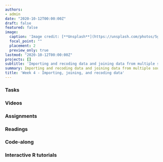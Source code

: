 ```yaml
---
authors:
- admin
date: "2020-10-12T00:00:00Z"
draft: false
featured: false
image:
  caption: 'Image credit: [**Unsplash**](https://unsplash.com/photos/5gGcn2PRrtc)'
  focal_point: ""
  placement: 2
  preview_only: true
lastmod: "2020-10-12T00:00:00Z"
projects: []
subtitle: 'Importing and recoding data and joining data from multiple sources :chart_with_downwards_trend:'
summary: Importing and recoding data and joining data from multiple sources.
title: 'Week 4 - Importing, joining, and recoding data'
---
```


### Tasks

### Videos

### Assignments

### Readings

### Code-along

### Interactive R tutorials

<!--

### Schedule

| <div style="width:60px"></div>  | <div style="width:420px"></div> |  <div style="width:190px"></div>   |
|---:|---|---|
| Lec 07 | [Tips for effective data visualization](/slides/w4_d1-effective-dataviz/w4_d1-effective-dataviz.html) |
| Lab 04 | [Ugly charts](/labs/lab-04/lab-04-ugly-charts.html) | **Due:** Fri, 11 Oct, 17:00 |
| Lec 08 | [Joining and mapping](/slides/w4_d2-joining-mapping/w4_d2-joining-mapping.html) |
| HW 04  | [Legos and instructors](/hw/hw-04/hw-04-legos-instructors.html) | **Due:** Wed, 16 Oct, 17:00 |
| RT 04  | Interactive tutorial covering week’s material: [Separate + unite](https://rstudio.cloud/learn/primers/4.2) + [Join](https://rstudio.cloud/learn/primers/4.3) |
| OQ 04  | [Data joins and better visualizations](https://minecr.shinyapps.io/04-wrangleviz/) | **Due:** Fri, 18 Oct, 17:00

### Readings

| <div style="width:60px"></div>  | <div style="width:420px"></div>  |  <div style="width:190px"></div> |
|----:|---|---|
|  :page_with_curl: | [Tidy data](https://tidyr.tidyverse.org/articles/tidy-data.html) | **Required** |
|  :page_with_curl: | [Pivoting](https://tidyr.tidyverse.org/articles/pivot.html)      | **Required** |
|  :fountain_pen:   | [Pulling the multi-national story out, step by step](https://junkcharts.typepad.com/junk_charts/2019/09/pulling-the-multi-national-story-out-step-by-step.html) | Optional |
|  :fountain_pen:   | [Why do cats & dogs...?](https://whydocatsanddogs.com/) | Optional |
|  :page_with_curl: | How do data scientists spend their time? - [https://www.forbes.com/sites/gilpress/2016/03/23/data-preparation-most-time-consuming-least-enjoyable-data-science-task-survey-says/](https://tidyr.tidyverse.org/articles/tidy-data.html) (short) | Optional |
|  :page_with_curl: | How do data scientists spend their time? - [What Data Scientists Really Do, According to 35 Data Scientists](https://hbr.org/2018/08/what-data-scientists-really-do-according-to-35-data-scientists) (long) | Optional |

### Videos

| <div style="width:60px"></div>  | <div style="width:420px"></div>  |
|----:|---|
| :film_projector: | [Hans Rosling: 200 Years in 2 Minutes](https://www.youtube.com/embed/Z8t4k0Q8e8Y) |

-->
